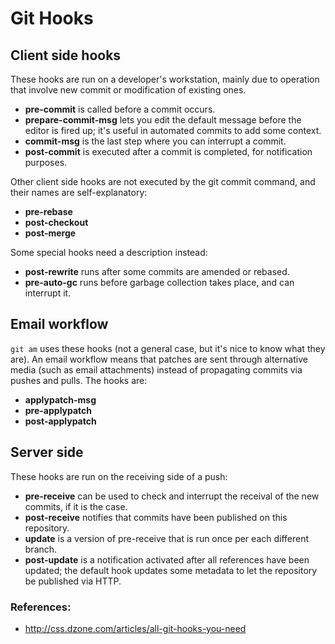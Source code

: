 # Git Hooks

## Client side hooks

These hooks are run on a developer's workstation, mainly due to operation that involve new commit or modification of existing ones.

  * **pre-commit** is called before a commit occurs.
  * **prepare-commit-msg** lets you edit the default message before the editor is fired up; it's useful in automated commits to add some context.
  * **commit-msg** is the last step where you can interrupt a commit.
  * **post-commit** is executed after a commit is completed, for notification purposes.

Other client side hooks are not executed by the git commit command, and their names are self-explanatory:

  * **pre-rebase**
  * **post-checkout**
  * **post-merge**

Some special hooks need a description instead:

  * **post-rewrite** runs after some commits are amended or rebased.
  * **pre-auto-gc** runs before garbage collection takes place, and can interrupt it.

## Email workflow

`git am` uses these hooks (not a general case, but it's nice to know what they are). An email workflow means that patches are sent through alternative media (such as email attachments) instead of propagating commits via pushes and pulls. The hooks are:

  * **applypatch-msg**
  * **pre-applypatch**
  * **post-applypatch**

## Server side

These hooks are run on the receiving side of a push:

  * **pre-receive** can be used to check and interrupt the receival of the new commits, if it is the case.
  * **post-receive** notifies that commits have been published on this repository.
  * **update** is a version of pre-receive that is run once per each different branch.
  * **post-update** is a notification activated after all references have been updated; the default hook updates some metadata to let the repository be published via HTTP.


### References:

  * http://css.dzone.com/articles/all-git-hooks-you-need
